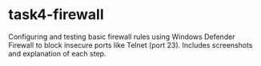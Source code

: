 # task4-firewall
 Configuring and testing basic firewall rules using Windows Defender Firewall to block insecure ports like Telnet (port 23). Includes screenshots and explanation of each step.
